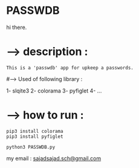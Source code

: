 # PASSWDB

hi there.

# --> description :
	This is a 'passwdb' app for upkeep a passwords.

#--> Used of following library :

1- slqite3
2- colorama
3- pyfiglet
4- ...

# --> how to run :
	pip3 install colorama
	pip3 install pyfiglet
	
	python3 PASSWDB.py
my email : sajadsajad.sch@gmail.com
